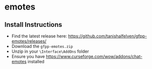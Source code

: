 # <gfpp> emotes

## Install Instructions

- Find the latest release here: https://github.com/tanishalfelven/gfpp-emotes/releases/
- Download the `gfpp-emotes.zip`
- Unzip in your `\Interface\AddOns` folder
- Ensure you have https://www.curseforge.com/wow/addons/chat-emotes installed
